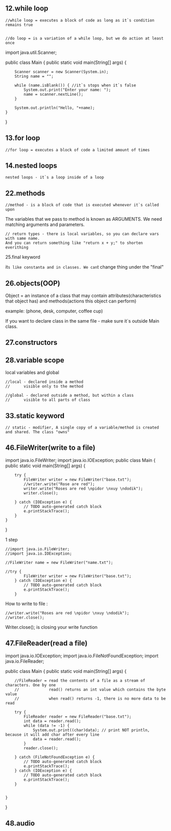 ## 12.while loop

    //while loop = executes a block of code as long as it`s condition remains true
    

    //do loop = is a variation of a while loop, but we do action at least once

import java.util.Scanner;

public class Main {
public static void main(String[] args) {

        Scanner scanner = new Scanner(System.in);
        String name = "";

        while (name.isBlank()) { //it`s stops when it`s false
            System.out.print("Enter your name: ");
            name = scanner.nextLine();
        }

        System.out.println("Hello, "+name);
    }
}

## 13.for loop

    //for loop = executes a block of code a limited amount of times 

## 14.nested loops

    nested loops - it`s a loop inside of a loop



## 22.methods

    //method - is a block of code that is executed whenever it`s called upon

The variables that we pass to method is known as ARGUMENTS. We need matching arguments and parameters.

    // return types - there is local variables, so you can declare vars with same name. 
    And you can return something like "return x + y;" to shorten everithing


25.final keyword

it`s like constanta and in classes. We can`t change thing under the "final"

## 26.objects(OOP)

Object = an instance of a class that may contain attributes(characteristics that object has)
and methods(actions this object can perform)

example: (phone, desk, computer, coffee cup)

If you want to declare class in the same file - make sure it`s outside Main class.

## 27.constructors

## 28.variable scope

local variables and global

    //local - declared inside a method
    //      visible only to the method

    //global - declared outside a method, but within a class
    //      visible to all parts of class      

## 33.static keyword

    // static - modifier, A single copy of a variable/method is created and shared. The class "owns"



## 46.FileWriter(write to a file)

import java.io.FileWriter;
import java.io.IOException;
public class Main {
public static void main(String[] args) {

        try {
            FileWriter writer = new FileWriter("base.txt");
            //writer.write("Rose are red");
            writer.write("Roses are red \npidor \nxuy \ndodik");
            writer.close();

        } catch (IOException e) {
            // TODO auto-generated catch block
            e.printStackTrace();
        }
    }
}

1 step

    //import java.io.FileWriter;
    //import java.io.IOException;
    
    //FileWriter name = new FileWriter("name.txt");
    
    //try {
            FileWriter writer = new FileWriter("base.txt");
        } catch (IOException e) {
            // TODO auto-generated catch block
            e.printStackTrace();
        }

How to write to file :
    
    //writer.write("Roses are red \npidor \nxuy \ndodik");
    //writer.close(); 

Writer.close(); is closing your write function

## 47.FileReader(read a file)

import java.io.IOException;
import java.io.FileNotFoundException;
import java.io.FileReader;

public class Main {
public static void main(String[] args) {

        //FileReader = read the contents of a file as a stream of characters. One by one
        //             read() returns an int value which contains the byte value
        //             when read() returns -1, there is no more data to be read

        try {
            FileReader reader = new FileReader("base.txt");
            int data = reader.read();
            while (data != -1) {
                System.out.print((char)data); // print NOT println, because it will add char after every line
                data = reader.read();
            }
            reader.close();

        } catch (FileNotFoundException e) {
            // TODO auto-generated catch block
            e.printStackTrace();
        } catch (IOException e) {
            // TODO auto-generated catch block
            e.printStackTrace();
        }


    }
}

## 48.audio
